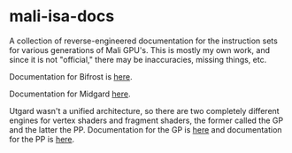 # mali-isa-docs
A collection of reverse-engineered documentation for the instruction sets for various generations of Mali GPU's. This is mostly my own work, and since it is not "official," there may be inaccuracies, missing things, etc.

Documentation for Bifrost is [here](Bifrost.adoc).

Documentation for Midgard [here](Midgard.md).

Utgard wasn't a unified architecture, so there are two completely different engines for vertex shaders and fragment shaders, the former called the GP and the latter the PP. Documentation for the GP is [here](Utgard-GP.md) and documentation for the PP is [here](Utgard-PP.md).
